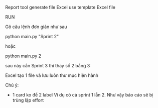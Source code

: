 Report tool generate file Excel use template Excel file

RUN

Gõ câu lệnh đơn giản như sau

python main.py "Sprint 2"

hoặc
  
python main.py 2

sau này cần Sprint 3 thì thay số 2 bằng 3

Excel tạo 1 file và lưu luôn thư mục hiện hành

Chú ý:

- 1 card ko để 2 label Ví dụ có cả sprint 1 lẫn 2. Như vậy báo cáo sẽ bị trùng lặp effort

